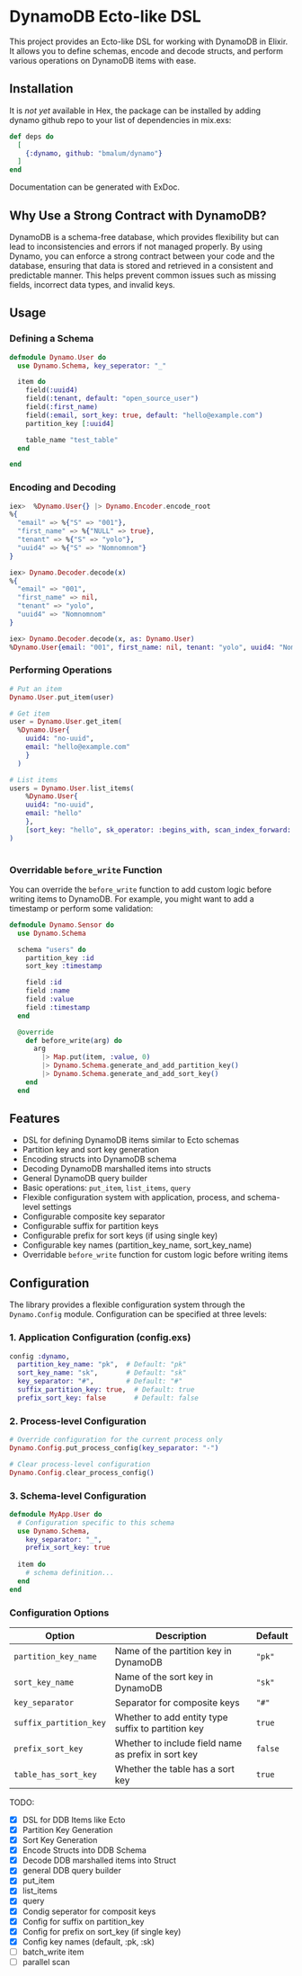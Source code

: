 # DynamoDB Ecto-like DSL

This project provides an Ecto-like DSL for working with DynamoDB in Elixir. It allows you to define schemas, encode and decode structs, and perform various operations on DynamoDB items with ease.

## Installation

It is *not yet* available in Hex, the package can be installed by adding dynamo github repo to your list of dependencies in mix.exs:

```elixir 
def deps do
  [
    {:dynamo, github: "bmalum/dynamo"}
  ]
end
```

Documentation can be generated with ExDoc.

## Why Use a Strong Contract with DynamoDB?

DynamoDB is a schema-free database, which provides flexibility but can lead to inconsistencies and errors if not managed properly. By using Dynamo, you can enforce a strong contract between your code and the database, ensuring that data is stored and retrieved in a consistent and predictable manner. This helps prevent common issues such as missing fields, incorrect data types, and invalid keys.

## Usage

### Defining a Schema

```elixir
defmodule Dynamo.User do
  use Dynamo.Schema, key_seperator: "_"

  item do
    field(:uuid4)
    field(:tenant, default: "open_source_user")
    field(:first_name)
    field(:email, sort_key: true, default: "hello@example.com")
    partition_key [:uuid4]

    table_name "test_table"
  end

end
```

### Encoding and Decoding

```elixir
iex>  %Dynamo.User{} |> Dynamo.Encoder.encode_root
%{
  "email" => %{"S" => "001"},
  "first_name" => %{"NULL" => true},
  "tenant" => %{"S" => "yolo"},
  "uuid4" => %{"S" => "Nomnomnom"}
}

iex> Dynamo.Decoder.decode(x)
%{
  "email" => "001",
  "first_name" => nil,
  "tenant" => "yolo",
  "uuid4" => "Nomnomnom"
}

iex> Dynamo.Decoder.decode(x, as: Dynamo.User)
%Dynamo.User{email: "001", first_name: nil, tenant: "yolo", uuid4: "Nomnomnom"}
```

### Performing Operations

```elixir
# Put an item
Dynamo.User.put_item(user)

# Get item
user = Dynamo.User.get_item(
  %Dynamo.User{
    uuid4: "no-uuid",
    email: "hello@example.com"
    }
  )

# List items
users = Dynamo.User.list_items(
    %Dynamo.User{
    uuid4: "no-uuid",
    email: "hello"
    },
    [sort_key: "hello", sk_operator: :begins_with, scan_index_forward: false]
)
 
```

### Overridable `before_write` Function

You can override the `before_write` function to add custom logic before writing items to DynamoDB. For example, you might want to add a timestamp or perform some validation:

```elixir
defmodule Dynamo.Sensor do
  use Dynamo.Schema

  schema "users" do
    partition_key :id
    sort_key :timestamp

    field :id
    field :name
    field :value
    field :timestamp
  end

  @override
    def before_write(arg) do
      arg
        |> Map.put(item, :value, 0)
        |> Dynamo.Schema.generate_and_add_partition_key()
        |> Dynamo.Schema.generate_and_add_sort_key()
    end
  end
```

## Features

- DSL for defining DynamoDB items similar to Ecto schemas
- Partition key and sort key generation
- Encoding structs into DynamoDB schema
- Decoding DynamoDB marshalled items into structs
- General DynamoDB query builder
- Basic operations: `put_item`, `list_items`, `query`
- Flexible configuration system with application, process, and schema-level settings
- Configurable composite key separator
- Configurable suffix for partition keys
- Configurable prefix for sort keys (if using single key)
- Configurable key names (partition_key_name, sort_key_name)
- Overridable `before_write` function for custom logic before writing items

## Configuration

The library provides a flexible configuration system through the `Dynamo.Config` module. Configuration can be specified at three levels:

### 1. Application Configuration (config.exs)

```elixir
config :dynamo,
  partition_key_name: "pk",  # Default: "pk"
  sort_key_name: "sk",       # Default: "sk"
  key_separator: "#",        # Default: "#"
  suffix_partition_key: true,  # Default: true
  prefix_sort_key: false       # Default: false
```

### 2. Process-level Configuration

```elixir
# Override configuration for the current process only
Dynamo.Config.put_process_config(key_separator: "-")

# Clear process-level configuration
Dynamo.Config.clear_process_config()
```

### 3. Schema-level Configuration

```elixir
defmodule MyApp.User do
  # Configuration specific to this schema
  use Dynamo.Schema, 
    key_separator: "_",
    prefix_sort_key: true
    
  item do
    # schema definition...
  end
end
```

### Configuration Options

| Option | Description | Default |
|--------|-------------|---------|
| `partition_key_name` | Name of the partition key in DynamoDB | `"pk"` |
| `sort_key_name` | Name of the sort key in DynamoDB | `"sk"` |
| `key_separator` | Separator for composite keys | `"#"` |
| `suffix_partition_key` | Whether to add entity type suffix to partition key | `true` |
| `prefix_sort_key` | Whether to include field name as prefix in sort key | `false` |
| `table_has_sort_key` | Whether the table has a sort key | `true` |


TODO:
- [x] DSL for DDB Items like Ecto
- [x] Partition Key Generation
- [x] Sort Key Generation
- [x] Encode Structs into DDB Schema
- [x] Decode DDB marshalled items into Struct
- [x] general DDB query builder
- [x] put_item
- [x] list_items
- [x] query
- [x] Condig seperator for composit keys
- [x] Config for suffix on partition_key
- [x] Config for prefix on sort_key (if single key)
- [x] Config key names (default, :pk, :sk)
- [ ] batch_write item
- [ ] parallel scan
